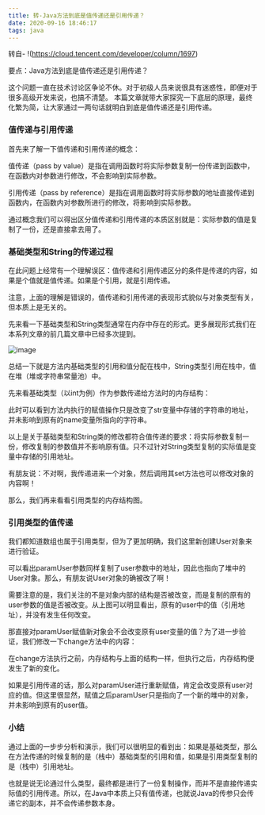 ```yaml
---
title: 转-Java方法到底是值传递还是引用传递？
date: 2020-09-16 18:46:17
tags: java
---
```


转自- !(https://cloud.tencent.com/developer/column/1697)

要点：Java方法到底是值传递还是引用传递？

这个问题一直在技术讨论区争论不休。对于初级人员来说很具有迷惑性，即便对于很多高级开发来说，也搞不清楚。
本篇文章就带大家探究一下底层的原理，最终化繁为简，让大家通过一两句话就明白到底是值传递还是引用传递。


### 值传递与引用传递
首先来了解一下值传递和引用传递的概念：

值传递（pass by value）是指在调用函数时将实际参数复制一份传递到函数中，在函数内对参数进行修改，不会影响到实际参数。

引用传递（pass by reference）是指在调用函数时将实际参数的地址直接传递到函数内，在函数内对参数所进行的修改，将影响到实际参数。

通过概念我们可以得出区分值传递和引用传递的本质区别就是：实际参数的值是复制了一份，还是直接拿去用了。

### 基础类型和String的传递过程
在此问题上经常有一个理解误区：值传递和引用传递区分的条件是传递的内容，如果是个值就是值传递。如果是个引用，就是引用传递。

注意，上面的理解是错误的，值传递和引用传递的表现形式貌似与对象类型有关，但本质上是无关的。

先来看一下基础类型和String类型通常在内存中存在的形式。更多展现形式我们在本系列文章的前几篇文章中已经多次提到。

![image](https://ask.qcloudimg.com/http-save/yehe-1161110/y8dye2iqxk.jpeg?imageView2/2/w/1620)


总结一下就是方法内基础类型的引用和值分配在栈中，String类型引用在栈中，值在堆（堆或字符串常量池）中。

先来看基础类型（以int为例）作为参数传递给方法时的内存结构：

此时可以看到方法内执行的赋值操作只是改变了str变量中存储的字符串的地址，并未影响到原有的name变量所指向的字符串。

以上是关于基础类型和String类的修改都符合值传递的要求：将实际参数复制一份，修改复制的参数值并不影响原有值。只不过针对String类型复制的实际值是变量中存储的引用地址。

有朋友说：不对啊，我传递进来一个对象，然后调用其set方法也可以修改对象的内容啊！

那么，我们再来看看引用类型的内存结构图。

### 引用类型的值传递
我们都知道数组也属于引用类型，但为了更加明确，我们这里新创建User对象来进行验证。

可以看出paramUser参数同样复制了user参数中的地址，因此也指向了堆中的User对象。那么，有朋友说User对象的确被改了啊！

需要注意的是，我们关注的不是对象内部的结构是否被改变，而是复制的原有的user参数的值是否被改变。从上图可以明显看出，原有的user中的值（引用地址），并没有发生任何改变。

那直接对paramUser赋值新对象会不会改变原有user变量的值？为了进一步验证，我们修改一下change方法中的内容：

在change方法执行之前，内存结构与上面的结构一样，但执行之后，内存结构便发生了新的变化。

如果是引用传递的话，那么对paramUser进行重新赋值，肯定会改变原有user对应的值。但这里很显然，赋值之后paramUser只是指向了一个新的堆中的对象，并未影响到原有的user值。

### 小结
通过上面的一步步分析和演示，我们可以很明显的看到出：如果是基础类型，那么在方法传递的时候复制的是（栈中）基础类型的引用和值，如果是引用类型复制的是（栈中）引用地址。

也就是说无论通过什么类型，最终都是进行了一份复制操作，而并不是直接传递实际值的引用传递。所以，在Java中本质上只有值传递，也就说Java的传参只会传递它的副本，并不会传递参数本身。